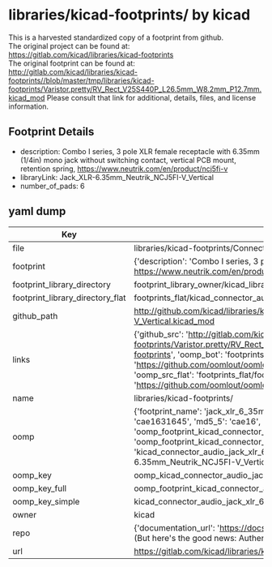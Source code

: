 # libraries/kicad-footprints/ by kicad  
This is a harvested standardized copy of a footprint from github.  
The original project can be found at:  
https://gitlab.com/kicad/libraries/kicad-footprints  
The original footprint can be found at:
http://gitlab.com/kicad/libraries/kicad-footprints//blob/master/tmp/libraries/kicad-footprints/Varistor.pretty/RV_Rect_V25S440P_L26.5mm_W8.2mm_P12.7mm.kicad_mod
Please consult that link for additional, details, files, and license information.  
## Footprint Details
* description: Combo I series, 3 pole XLR female receptacle with 6.35mm (1/4in) mono jack without switching contact, vertical PCB mount, retention spring, https://www.neutrik.com/en/product/ncj5fi-v  
* libraryLink: Jack_XLR-6.35mm_Neutrik_NCJ5FI-V_Vertical  
* number_of_pads: 6  
## yaml dump  
| Key | Value |  
| --- | --- |  
| file | libraries/kicad-footprints/Connector_Audio.pretty/Jack_XLR-6.35mm_Neutrik_NCJ5FI-V_Vertical.kicad_mod |  
| footprint | {'description': 'Combo I series, 3 pole XLR female receptacle with 6.35mm (1/4in) mono jack without switching contact, vertical PCB mount, retention spring, https://www.neutrik.com/en/product/ncj5fi-v', 'libraryLink': 'Jack_XLR-6.35mm_Neutrik_NCJ5FI-V_Vertical', 'number_of_pads': 6} |  
| footprint_library_directory | footprint_library_owner/kicad_libraries/kicad-footprints/ |  
| footprint_library_directory_flat | footprints_flat/kicad_connector_audio_jack_xlr_6_35mm_neutrik_ncj5fi_v_vertical/working |  
| github_path | http://github.com/kicad/libraries/kicad-footprints//blob/master/tmp/libraries/kicad-footprints/Connector_Audio.pretty/Jack_XLR-6.35mm_Neutrik_NCJ5FI-V_Vertical.kicad_mod |  
| links | {'github_src': 'http://gitlab.com/kicad/libraries/kicad-footprints//blob/master/tmp/libraries/kicad-footprints/Varistor.pretty/RV_Rect_V25S440P_L26.5mm_W8.2mm_P12.7mm.kicad_mod', 'github_src_repo': 'https://gitlab.com/kicad/libraries/kicad-footprints', 'oomp_bot': 'footprints/kicad_connector_audio_jack_xlr_6_35mm_neutrik_ncj5fi_v_vertical/working', 'oomp_bot_github': 'https://github.com/oomlout/oomlout_oomp_footprint_bot/tree/main/footprints/kicad_connector_audio_jack_xlr_6_35mm_neutrik_ncj5fi_v_vertical/working', 'oomp_src_flat': 'footprints_flat/footprints_flat/kicad_connector_audio_jack_xlr_6_35mm_neutrik_ncj5fi_v_vertical/working', 'oomp_src_flat_github': 'https://github.com/oomlout/oomlout_oomp_footprint_src/tree/main/footprints_flat/kicad_connector_audio_jack_xlr_6_35mm_neutrik_ncj5fi_v_vertical/working'} |  
| name | libraries/kicad-footprints/ |  
| oomp | {'footprint_name': 'jack_xlr_6_35mm_neutrik_ncj5fi_v_vertical', 'library_name': 'connector_audio', 'md5': 'cae163164588f451200ae3bc5617806e', 'md5_10': 'cae1631645', 'md5_5': 'cae16', 'md5_6': 'cae163', 'oomp_key': 'oomp_kicad_connector_audio_jack_xlr_6_35mm_neutrik_ncj5fi_v_vertical', 'oomp_key_extra': 'oomp_footprint_kicad_connector_audio_jack_xlr_6_35mm_neutrik_ncj5fi_v_vertical', 'oomp_key_full': 'oomp_footprint_kicad_connector_audio_jack_xlr_6_35mm_neutrik_ncj5fi_v_vertical_cae163', 'oomp_key_simple': 'kicad_connector_audio_jack_xlr_6_35mm_neutrik_ncj5fi_v_vertical', 'original_filename': 'libraries/kicad-footprints/Connector_Audio.pretty/Jack_XLR-6.35mm_Neutrik_NCJ5FI-V_Vertical.kicad_mod', 'owner_name': 'kicad'} |  
| oomp_key | oomp_kicad_connector_audio_jack_xlr_6_35mm_neutrik_ncj5fi_v_vertical |  
| oomp_key_full | oomp_footprint_kicad_connector_audio_jack_xlr_6_35mm_neutrik_ncj5fi_v_vertical |  
| oomp_key_simple | kicad_connector_audio_jack_xlr_6_35mm_neutrik_ncj5fi_v_vertical |  
| owner | kicad |  
| repo | {'documentation_url': 'https://docs.github.com/rest/overview/resources-in-the-rest-api#rate-limiting', 'message': "API rate limit exceeded for 84.66.173.59. (But here's the good news: Authenticated requests get a higher rate limit. Check out the documentation for more details.)"} |  
| url | https://gitlab.com/kicad/libraries/kicad-footprints |  

